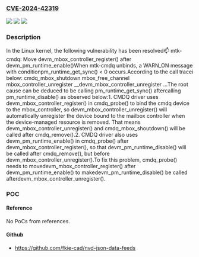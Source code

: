 ### [CVE-2024-42319](https://cve.mitre.org/cgi-bin/cvename.cgi?name=CVE-2024-42319)
![](https://img.shields.io/static/v1?label=Product&message=Linux&color=blue)
![](https://img.shields.io/static/v1?label=Version&message=623a6143a845%3C%2011fa625b45fa%20&color=brighgreen)
![](https://img.shields.io/static/v1?label=Vulnerability&message=n%2Fa&color=brighgreen)

### Description

In the Linux kernel, the following vulnerability has been resolved:mailbox: mtk-cmdq: Move devm_mbox_controller_register() after devm_pm_runtime_enable()When mtk-cmdq unbinds, a WARN_ON message with conditionpm_runtime_get_sync() < 0 occurs.According to the call tracei below:  cmdq_mbox_shutdown  mbox_free_channel  mbox_controller_unregister  __devm_mbox_controller_unregister  ...The root cause can be deduced to be calling pm_runtime_get_sync() aftercalling pm_runtime_disable() as observed below:1. CMDQ driver uses devm_mbox_controller_register() in cmdq_probe()   to bind the cmdq device to the mbox_controller, so   devm_mbox_controller_unregister() will automatically unregister   the device bound to the mailbox controller when the device-managed   resource is removed. That means devm_mbox_controller_unregister()   and cmdq_mbox_shoutdown() will be called after cmdq_remove().2. CMDQ driver also uses devm_pm_runtime_enable() in cmdq_probe() after   devm_mbox_controller_register(), so that devm_pm_runtime_disable()   will be called after cmdq_remove(), but before   devm_mbox_controller_unregister().To fix this problem, cmdq_probe() needs to movedevm_mbox_controller_register() after devm_pm_runtime_enable() to makedevm_pm_runtime_disable() be called afterdevm_mbox_controller_unregister().

### POC

#### Reference
No PoCs from references.

#### Github
- https://github.com/fkie-cad/nvd-json-data-feeds

